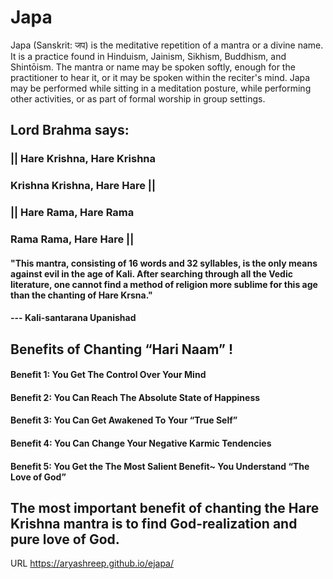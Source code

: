 # Japa
Japa (Sanskrit: जप) is the meditative repetition of a mantra or a divine name. It is a practice found in Hinduism, Jainism, Sikhism, Buddhism, and Shintōism. The mantra or name may be spoken softly, enough for the practitioner to hear it, or it may be spoken within the reciter's mind. Japa may be performed while sitting in a meditation posture, while performing other activities, or as part of formal worship in group settings.

## Lord Brahma says:
### || Hare Krishna, Hare Krishna
### Krishna Krishna, Hare Hare ||

### || Hare Rama, Hare Rama 
### Rama Rama, Hare Hare ||

####  "This mantra, consisting of 16 words and 32 syllables, is the only means against evil in the age of Kali. After searching through all the Vedic literature, one cannot find a method of religion more sublime for this age than the chanting of Hare Krsna."

#### --- Kali-santarana Upanishad

## Benefits of Chanting “Hari Naam” !
#### Benefit 1: You Get The Control Over Your Mind
#### Benefit 2: You Can Reach The Absolute State of Happiness
#### Benefit 3: You Can Get Awakened To Your “True Self”
#### Benefit 4: You Can Change Your Negative Karmic Tendencies
#### Benefit 5: You Get the The Most Salient Benefit~ You Understand “The Love of God”

## The most important benefit of chanting the Hare Krishna mantra is to find God-realization and pure love of God.

URL  https://aryashreep.github.io/ejapa/

